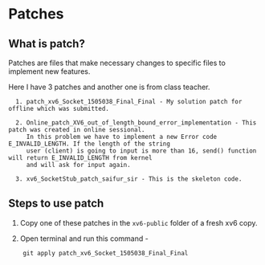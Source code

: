 # Patches
## What is patch? 
Patches are files that make necessary changes to specific files to implement new features. 

Here I have 3 patches and another one is from class teacher. 
```
  1. patch_xv6_Socket_1505038_Final_Final - My solution patch for offline which was submitted. 
  
  2. Online_patch_XV6_out_of_length_bound_error_implementation - This patch was created in online sessional. 
     In this problem we have to implement a new Error code E_INVALID_LENGTH. If the length of the string 
     user (client) is going to input is more than 16, send() function will return E_INVALID_LENGTH from kernel 
     and will ask for input again. 
     
  3. xv6_SocketStub_patch_saifur_sir - This is the skeleton code. 
```

## Steps to use patch

1. Copy one of these patches in the ```xv6-public``` folder of a fresh xv6 copy. 

2. Open terminal and run this command - 

```
    git apply patch_xv6_Socket_1505038_Final_Final
```
